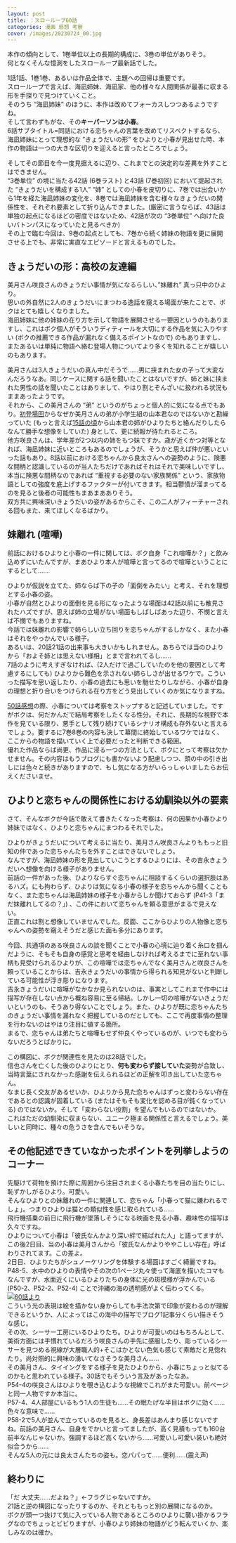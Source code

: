 ```yaml
---
layout: post
title: ：スローループ60話
categories: 漫画 感想 考察
cover: /images/20230724_00.jpg
---
```


本作の傾向として、1巻単位以上の長期的構成に、3巻の単位がありそう。  
何となくそんな憶測をしたスローループ最新話でした。

1話1話、1巻1巻、あるいは作品全体で、主題への回帰は重要です。  
スローループで言えば、海凪姉妹、海凪家、他の様々な人間関係が最善に収まる形を手探りで見つけていくこと。  
そのうち “海凪姉妹” のほうに、本作は改めてフォーカスしつつあるようですね。  
そして言わずもがな、その**キーパーソンは小春**。  
6話サブタイトル=同話における恋ちゃんの言葉を改めてリスペクトするなら、海凪姉妹にとって理想的な ”きょうだいの形” をひよりと小春が見出せた時、本作の物語は一つの大きな区切りを迎えると言ったところでしょう。

そしてその節目を今一度見据えるに辺り、これまでとの決定的な差異を外すことはできません。  
“3巻単位” の境に当たる42話 (6巻ラスト) と43話 (7巻初回) において提起された “きょうだいを構成する1人” “姉” としての小春を皮切りに、7巻では出会いから1年を経た海凪姉妹の変化を、8巻では海凪姉妹を含む様々なきょうだいの関係性を、それぞれ要素として折り込んできました。(厳密に言うならば、43話は単独の起点になるほどの密度ではないため、42話が次の “3巻単位” へ向けた良いバトンパスになっていたと見るべきか)  
その上で臨む今回は、9巻の起点としても、7巻から続く姉妹の物語を更に展開させる上でも、非常に実直なエピソードと言えるものでした。

## きょうだいの形：高校の友達編

美月さん咲良さんのきょうだい事情が気になるらしい、”妹離れ” 真っ只中のひより。  
思いの外自然に2人のきょうだいにまつわる逸話を窺える場面が来たことで、ボクはとても嬉しくなりました。  
海凪姉妹に他の姉妹の在り方を示して物語を展開させる一要因というのもありますし、これはボク個人がそういうディティールを大切にする作品を気に入りやすい (ボクの推薦できる作品が漏れなく備えるポイントなので) のもありますし、またあるいは単純に物語へ絡む登場人物についてより多くを知れることが嬉しいのもあります。

美月さんは3人きょうだいの真ん中だそうで……男に挟まれた女の子って大変なんだろうなあ。同じケースに関する話を聞いたことはないですが、姉と妹に挟まれた男性の話を聞いたことはありまして、やはり割とぞんざいに扱われる状況もままあったようです。  
それから、この美月さんの “弟” というのがちょっと個人的に気になる点でもあり。[初登場回][Ref1]からなぜか美月さんの弟が小学生組の山本君なのではないかと勘繰っていた (もっと言えば[15話の頃][Ref2]から山本君の姉がひよりたちと絡んだりしたらなんて勝手な想像をしていた) 身として、更に続報が待たれるところ。  
他方咲良さんは、学年差が2つ以内の姉をもつ妹ですか。歳が近くかつ対等となれば、海凪姉妹に近いところもあるのでしょうが、そうかと思えば仲が悪いといった話もあり。8話以前における恋ちゃんから良太さんへの姿勢のように、険悪な間柄と認識しているのが当人たちだけであればそれはそれで美味しいですし、本当に険悪な間柄なのであれば “重視する必要のない家族関係” という、家族物語としての強度を底上げするファクターが付いてきます。相当鬱憤が溜まってるのを見ると後者の可能性もまあまあありそう。  
双方共に興味深いきょうだいの姿があるからこそ、この二人がフィーチャーされる回もまた、来てほしくなるばかり。

## 妹離れ (喧嘩)

前話におけるひよりと小春の一件に関しては、ボク自身「これ喧嘩か？」と飲み込めずにいたんですが、まあひより本人が喧嘩と言ってるので喧嘩ということにするとして……

ひよりが仮説を立てた、姉ならば下の子の「面倒をみたい」と考え、それを理想とする小春の姿。  
小春が自然とひよりの面倒を見る形になったような場面は42話以前にも散見されたハズですが、思えば姉の立場がない場面もしばしばあった辺り、不憫と言えば不憫でもありますね。  
今話では妹離れの影響で姉らしい立ち回りを恋ちゃんがするしかなく、また小春はそれをやっかんでいる様子。  
あるいは、20話21話の出来事も大きいかもしれません。あちらでは当のひよりから「およそ姉とは思えない様相」とまで言われてるし……  
7話のように考えすぎなければ、(2人だけで過ごしていたのを他の要因として考慮するにしても) ひよりから難色を示されない姉らしさが出せるワケで。こういった描写を思い返したり、小春の過去にも思いを馳せたりしながら、小春が自身の理想と折り合いをつけられる在り方をどう見出していくのか気になりますね。

[50話感想][Ref3]の際、小春については考察をストップすると記述していました。ですがボクは、何だかんだで結局考察をしたくなる性分。それに、長期的な視野で本作を見ている限り、悪手として残り続けているシナリオ構成も存外ないと言えるでしょう。要するに7巻8巻の内容も決して幕間に終始しているワケではなく、ここからの物語を描いていく上で必要だったと判断できる範囲。  
優れた作品ならば尚更、作品に浸る一つの方法として、ボクにとって考察は欠かせません。その内容はもうブログにも書かないよう配慮しつつ、頭の中の引き出しには色々と続きがありますので、もし気になる方がいらっしゃいましたらお伝えくださいませ。

## ひよりと恋ちゃんの関係性における幼馴染以外の要素

さて、そんなボクが今話で敢えて書きたくなった考察は、何の因果か小春ひより姉妹ではなく、ひよりと恋ちゃんにまつわるそれでした。

ひよりがきょうだいについて考えるに当たり、美月さん咲良さんよりももっと旧知の仲であった恋ちゃんたちを外すことはできないでしょう。  
なんですが、海凪姉妹の形を見出していこうとするひよりには、その吉永きょうだいへ想像を向ける様子がありません。  
前話の一件があった後、ひよりならすぐ恋ちゃんに相談するくらいの選択肢はあるハズ。にも拘わらず、ひよりは気になる小春の様子を恋ちゃんから聞くこともなく、また恋ちゃんは海凪姉妹の様子を小春からしか聞けておらず (P41-3「まだ妹離れしてるの？」) 、この件において恋ちゃんを頼る意思がまるで見えない。  
正直これは割と想像していませんでした。反面、ここからひよりの人物像と恋ちゃんへの姿勢を窺えそうだと感じた面も多分にあります。

今回、共通項のある咲良さんの談を聞くことで小春の心境に辿り着く糸口を掴んだように、そもそも自身の感覚と思考を経由しなければ考えるまでに至れない事柄も見受けられるひよりが、この喧嘩では恋ちゃんでなく美月さんと咲良さんを頼っていることからは、吉永きょうだいの事情から得られる知見がないと判断している可能性が浮き彫りになります。  
吉永きょうだいに喧嘩がなかなか見られないのは、事実としてこれまで作中には描写が存在しない点から概ね容易に至る帰結。しかし一切の喧嘩がないきょうだいというのも、そうあり得ないことでしょう。また、ひよりが既に恋ちゃんたちのきょうだい事情を漏れなく把握しているのだとしても、ここで再度事情の整理を行わないのはやはり注目に値する箇所。  
まるで、恋ちゃんは弟たちと喧嘩もせず仲良くやっているのが、いつでも変わらないだろうとばかりに。

この構図に、ボクが関連性を見たのは28話でした。  
信也さんを亡くした後のひよりにとり、**何も変わらず接していた**姿勢が合致し、当時言葉にされなかった感謝を伝えられるほどの正解を叩き出していた恋ちゃん。  
なまじ長く交友があるせいか、ひよりから見た恋ちゃんはずっと変わらない存在であるとの認識が固着している (またはそもそも変化を認める目が鈍くなっている) のではないか。そして「変わらない役割」を望んでもいるのではないか。  
これはただの幼馴染に収まらない、ユニーク極まる関係性と言えるでしょう。美しいと同時に、種々の危うさを含んでもいそうな。

## その他記述できていなかったポイントを列挙しようのコーナー

先駆けて荷物を預けた際に周囲から注目されまくる小春たちを目の当たりにし、恥ずかしがるひより。可愛い。  
そんなひよりとの妹離れの一件に関連して、恋ちゃん「小春って猫に嫌われるでしょ」。つまりひよりは猫との類似性を感じ取られている……  
飛行機搭乗の前日に飛行機が墜落しそうになる映画を見る小春、趣味性の描写は久々ですね。  
ひよりについて小春は「彼氏なんかより深い絆で結ばれた人」と語ってますが、この後2日目、当の小春は美月さんから「彼氏なんかよりややこしい存在」呼ばわりされてます。この差よ。  
2日目、ひよりたちがシュノーケリングを体験する場面はすごく綺麗ですね。P48-5、水中のひよりの表情やその次の1ページ丸々使って海底を描いたコマもなんですが、水面近くにいるひよりたちの身体に光の斑模様が浮かんでいる (P50-2、P52-2、P52-4) ことで沖縄の海の透明感がよく伝わってくる。  
[![60話より](/images/20230724_01.jpg "60話")][QTD1]  
こういう光の表現は絵を描かない身からしても手法次第で印象が変わるのが理解できるというか、人によってはこの海中の描写でブログ1記事分くらい描きそうな感じ。  
その次、シーサー工房にいるひよりたち。ひよりが可愛いのはもちろんとして、美術方面には手慣れているだろう咲良さんの手先に感服したり、彫っているシーサーを見つめる視線が大層職人的+そこはかとない色気も感じて素敵だと見惚れたり。尚対照的に興味の湧いてなさそうな美月さん……  
その美月さん、タイイングをする様子を見たひよりから、小春にちょっと似てるのかもと思われている様子。30話でもそういう言及があったなあ。  
P54-4の咲良さんはひよりを覗き込むような視線でこれがまた可愛い。前ページと同一人物ですか本当に。  
P57-4、4人部屋にいるもう1人の生徒も……その眠たげな半目はボクに効く……色々な意味で……  
P58-2で5人が並んで立っているのを見ると、身長差はあんまり感じないですね。前話の美月さん、自身をでかいと言ってましたが、高く見積もっても160台前半なんじゃないか。強調するほど高くないから……可愛いし可愛い装いも絶対似合うから……  
そんな5人の元には良太さんたちの姿も。恋パパって……便利……(震え声)

## 終わりに

「だ 大丈夫……だよね？」←フラグじゃないですか。  
21話と逆の構図になったりするのか、それとももっと別の展開になるのか。  
ボクが頭一つ抜けて気に入っている人物であるところのひよりに襲い掛かるフラグなのでちょっとビビりますが、小春ひより姉妹の物語がどう転んでいくか、楽しみなのは確か。

[QTD1]: https://twitter.com/mangatimekirara/status/1683130598083231747

[Ref1]: https://fse.tw/qOszvxQ1
[Ref2]: https://fse.tw/q0Tyu
[Ref3]: /2022-09-27-comic/

